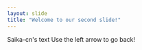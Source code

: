 ```yaml
---
layout: slide
title: "Welcome to our second slide!"
---
```

Saika-cn's text
Use the left arrow to go back!
